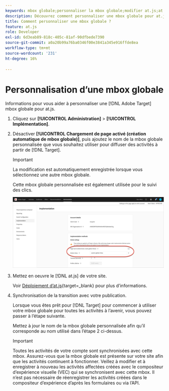 ```yaml
---
keywords: mbox globale;personnaliser la mbox globale;modifier at.js;at.js;implémenter at.js
description: Découvrez comment personnaliser une mbox globale pour at.js sur la page Administration-Mise en oeuvre d’Adobe Target.
title: Comment personnaliser une mbox globale ?
feature: at.js
role: Developer
exl-id: 6d3eab89-818c-405c-81af-90dfbede7390
source-git-commit: a0a20b99a76ba0346f00e3841a345e916ffde8ea
workflow-type: tm+mt
source-wordcount: '231'
ht-degree: 16%

---
```


# Personnalisation d’une mbox globale

Informations pour vous aider à personnaliser une [!DNL Adobe Target] mbox globale pour at.js.

1. Cliquez sur **[!UICONTROL Administration]** > **[!UICONTROL Implémentation]**.

1. Désactiver **[!UICONTROL Chargement de page activé (création automatique de mbox globale)]**, puis ajoutez le nom de la mbox globale personnalisée que vous souhaitez utiliser pour diffuser des activités à partir de [!DNL Target].

   >[!IMPORTANT]
   >
   >La modification est automatiquement enregistrée lorsque vous sélectionnez une autre mbox globale.

   Cette mbox globale personnalisée est également utilisée pour le suivi des clics.

   ![custom-global-mbox](/help/main/c-implementing-target/c-implementing-target-for-client-side-web/t-mbox-download/c-understanding-global-mbox/assets/custom-global-mbox.png)

1. Mettez en oeuvre le [!DNL at.js] de votre site.

   Voir [Déploiement d’at.js](https://developer.adobe.com/target/implement/client-side/atjs/how-to-deployatjs/how-to-deployatjs/){target=_blank} pour plus d’informations.

1. Synchronisation de la transition avec votre publication.

   Lorsque vous êtes prêt pour [!DNL Target] pour commencer à utiliser votre mbox globale pour toutes les activités à l’avenir, vous pouvez passer à l’étape suivante.

   Mettez à jour le nom de la mbox globale personnalisée afin qu’il corresponde au nom utilisé dans l’étape 2 ci-dessus.

   >[!IMPORTANT]
   >
   >Toutes les activités de votre compte sont synchronisées avec cette mbox. Assurez-vous que la mbox globale est présente sur votre site afin que les activités continuent à fonctionner. Veillez à modifier et à enregistrer à nouveau les activités affectées créées avec le compositeur d’expérience visuelle (VEC) qui se synchronisent avec cette mbox. Il n’est pas nécessaire de réenregistrer les activités créées dans le compositeur d’expérience d’après les formulaires ou via l’API.

